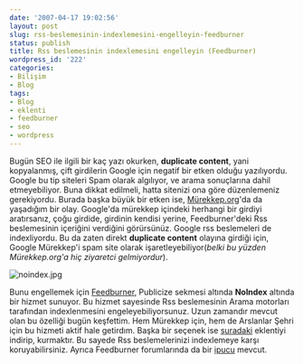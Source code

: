 ```yaml
---
date: '2007-04-17 19:02:56'
layout: post
slug: rss-beslemesinin-indexlemesini-engelleyin-feedburner
status: publish
title: Rss beslemesinin indexlemesini engelleyin (Feedburner)
wordpress_id: '222'
categories:
- Bilişim
- Blog
tags:
- Blog
- eklenti
- feedburner
- seo
- wordpress
---
```


Bugün SEO ile ilgili bir kaç yazı okurken, **duplicate content**, yani kopyalanmış, çift girdilerin Google için negatif bir etken olduğu yazılıyordu. Google bu tip siteleri Spam olarak algılıyor, ve arama sonuçlarına dahil etmeyebiliyor. Buna dikkat edilmeli, hatta sitenizi ona göre düzenlemeniz gerekiyordu. Burada başka büyük bir etken ise, [Mürekkep.org](http://www.murekkep.org)'da da yaşadığım bir olay. Google'da mürekkep içindeki herhangi bir girdiyi aratırsanız, çoğu girdide, girdinin kendisi yerine, Feedburner'deki Rss beslemesinin içeriğini verdiğini görürsünüz. Google rss beslemeleri de indexliyordu. Bu da zaten direkt **duplicate content** olayına girdiği için, Google Mürekkep'i spam site olarak işaretleyebiliyor(_belki bu yüzden Mürekkep.org'a hiç ziyaretci gelmiyordur_). 


![noindex.jpg](http://blog.arsln.org/image/noindex.jpg)

Bunu engellemek için [Feedburner](http://www.feedburner.com), Publicize sekmesi altında **NoIndex** altında bir hizmet sunuyor. Bu hizmet sayesinde Rss beslemesinin Arama motorları tarafından indexlenmesini engeleyebiliyorsunuz. Uzun zamandır mevcut olan bu özelliği bugün keşfettim. Hem Mürekkep için, hem de Arslanlar Şehri için bu hizmeti aktif hale getirdım. Başka bir seçenek ise [şuradaki](http://www.joostdevalk.nl/code/wordpress/noindex-feed/) eklentiyi indirip, kurmaktır. Bu sayede Rss beslemelerinizi indexlemeye karşı koruyabilirsiniz. Ayrıca Feedburner forumlarında da bir [ipucu](http://forums.feedburner.com/viewtopic.php?t=13004) mevcut. 
